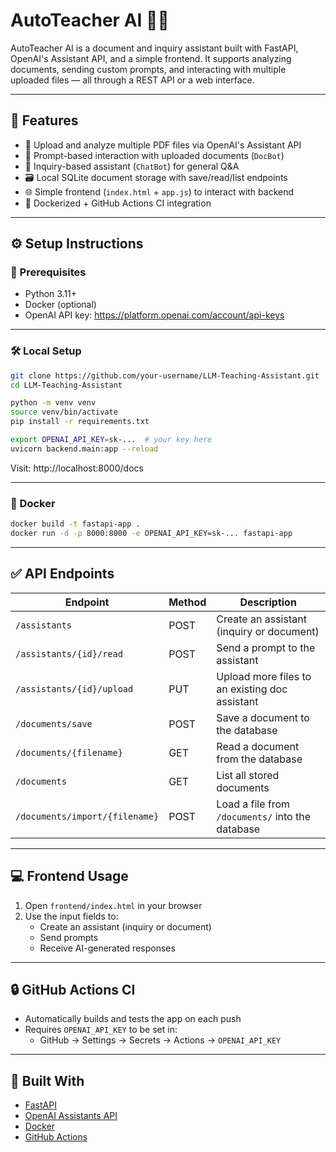 # AutoTeacher AI 🧠📄

AutoTeacher AI is a document and inquiry assistant built with FastAPI, OpenAI's Assistant API, and a simple frontend. It supports analyzing documents, sending custom prompts, and interacting with multiple uploaded files — all through a REST API or a web interface.

---

## 🚀 Features

- 📂 Upload and analyze multiple PDF files via OpenAI's Assistant API  
- 💬 Prompt-based interaction with uploaded documents (`DocBot`)  
- 🧠 Inquiry-based assistant (`ChatBot`) for general Q&A  
- 🗃️ Local SQLite document storage with save/read/list endpoints  
- 🌐 Simple frontend (`index.html` + `app.js`) to interact with backend  
- 🐳 Dockerized + GitHub Actions CI integration

---

## ⚙️ Setup Instructions

### 🧪 Prerequisites

- Python 3.11+
- Docker (optional)
- OpenAI API key: https://platform.openai.com/account/api-keys

---

### 🛠️ Local Setup

```bash
git clone https://github.com/your-username/LLM-Teaching-Assistant.git
cd LLM-Teaching-Assistant

python -m venv venv
source venv/bin/activate
pip install -r requirements.txt

export OPENAI_API_KEY=sk-...  # your key here
uvicorn backend.main:app --reload
```

Visit: http://localhost:8000/docs

---

### 🐳 Docker

```bash
docker build -t fastapi-app .
docker run -d -p 8000:8000 -e OPENAI_API_KEY=sk-... fastapi-app
```

---

## ✅ API Endpoints

| Endpoint                          | Method | Description                                      |
|-----------------------------------|--------|--------------------------------------------------|
| `/assistants`                     | POST   | Create an assistant (inquiry or document)        |
| `/assistants/{id}/read`           | POST   | Send a prompt to the assistant                   |
| `/assistants/{id}/upload`         | PUT    | Upload more files to an existing doc assistant   |
| `/documents/save`                 | POST   | Save a document to the database                  |
| `/documents/{filename}`           | GET    | Read a document from the database                |
| `/documents`                      | GET    | List all stored documents                        |
| `/documents/import/{filename}`    | POST   | Load a file from `/documents/` into the database |

---

## 💻 Frontend Usage

1. Open `frontend/index.html` in your browser  
2. Use the input fields to:  
   - Create an assistant (inquiry or document)  
   - Send prompts  
   - Receive AI-generated responses  

---

## 🔒 GitHub Actions CI

- Automatically builds and tests the app on each push
- Requires `OPENAI_API_KEY` to be set in:
  - GitHub → Settings → Secrets → Actions → `OPENAI_API_KEY`

---

## 🧠 Built With

- [FastAPI](https://fastapi.tiangolo.com/)
- [OpenAI Assistants API](https://platform.openai.com/docs/assistants/overview)
- [Docker](https://www.docker.com/)
- [GitHub Actions](https://docs.github.com/en/actions)

